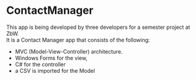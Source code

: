 # ContactManager
This app is being developed by three developers for a semester project at ZbW. </br>
It is a Contact Manager app that consists of the following:
- MVC (Model-View-Controller) architecture.
- Windows Forms for the view, 
- C# for the controller
- a CSV is imported for the Model

